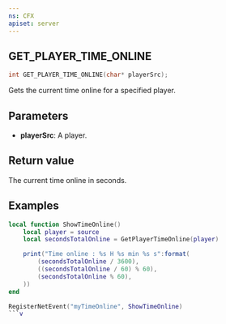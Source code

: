 ```yaml
---
ns: CFX
apiset: server
---
```

## GET_PLAYER_TIME_ONLINE

```c
int GET_PLAYER_TIME_ONLINE(char* playerSrc);
```

Gets the current time online for a specified player.

## Parameters
* **playerSrc**: A player.

## Return value

The current time online in seconds.

## Examples

```lua
local function ShowTimeOnline()
    local player = source
    local secondsTotalOnline = GetPlayerTimeOnline(player)

    print("Time online : %s H %s min %s s":format(
        (secondsTotalOnline / 3600),
        ((secondsTotalOnline / 60) % 60),
        (secondsTotalOnline % 60),
    ))
end

RegisterNetEvent("myTimeOnline", ShowTimeOnline)
```v 